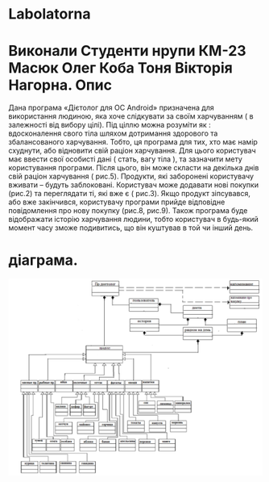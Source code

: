 Labolatorna
==========
Виконали Студенти нрупи КМ-23
Масюк Олег
Коба Тоня
Вікторія Нагорна.
Опис
=================================================
Дана програма «Дієтолог для ОС Android» призначена для використання людиною, яка хоче слідкувати за своїм харчуванням ( в залежності від вибору цілі). Під ціллю можна розуміти  як : вдосконалення свого тіла шляхом дотримання здорового та збалансованого харчування. Тобто, ця програма для тих, хто має намір схуднути, або відновити свій раціон харчування.
 Для цього користувач має ввести свої особисті дані ( стать, вагу тіла ), та зазначити мету користування програми. Після цього, він може скласти на декілька днів свій раціон харчування ( рис.5). Продукти, які заборонені користувачу вживати – будуть заблоковані. Користувач може додавати нові покупки (рис.2) та переглядати ті, які вже є ( рис.3). Якщо продукт зіпсувався, або вже закінчився, користувачу програми прийде відповідне повідомлення про нову покупку (рис.8, рис.9). Також програма буде відображати історію харчування людини, тобто користувач в будь-який момент часу зможе подивитись, що він куштував в той чи інший день. 

діаграма.
=========================================
![alt text](https://raw.githubusercontent.com/15OlegMasuik/Lab-for-Koba-Masuik-Nagorna/master/blok_skhema.png "Diagram")
